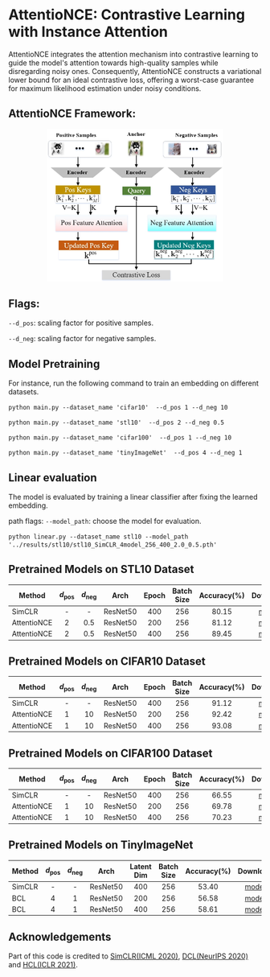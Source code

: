 # AttentioNCE: Contrastive Learning with Instance Attention
AttentioNCE integrates the attention mechanism into contrastive learning to guide the model's attention towards high-quality samples while disregarding noisy ones. Consequently, AttentioNCE constructs a variational lower bound for an ideal contrastive loss, offering a worst-case guarantee for maximum likelihood estimation under noisy conditions.

## AttentioNCE Framework:
<p align='center'>
<img src='https://github.com/liubin06/AttentioNCE/blob/main/pic/framework.png' width='350'/>
</p>

## Flags:
`--d_pos`: scaling factor for positive samples.

`--d_neg`: scaling factor for negative samples.


## Model Pretraining
For instance, run the following command to train an embedding on different datasets.
```
python main.py --dataset_name 'cifar10'  --d_pos 1 --d_neg 10
```
```
python main.py --dataset_name 'stl10'  --d_pos 2 --d_neg 0.5
```
```
python main.py --dataset_name 'cifar100'  --d_pos 1 --d_neg 10
```
```
python main.py --dataset_name 'tinyImageNet'  --d_pos 4 --d_neg 1
```


## Linear evaluation
The model is evaluated by training a linear classifier after fixing the learned embedding.

path flags:
`--model_path`: choose the model for evaluation.
```
python linear.py --dataset_name stl10 --model_path '../results/stl10/stl10_SimCLR_4model_256_400_2.0_0.5.pth'
```

## Pretrained Models on STL10 Dataset
| Method  | $d_\text{pos}$ | $d_\text{neg}$ | Arch | Epoch | Batch Size  | Accuracy(%) | Download | 
|---------|:--------------:|:--------------:|:----:|:-----:|:---:|:-----------:|:---:|
| SimCLR  |     -        |       -        | ResNet50 |  400  | 256  |    80.15    |  [model](https://drive.google.com/file/d/1qQE03ztnQCK4dtG-GPwCvF66nq_Mk_mo/view?usp=sharing)|
| AttentioNCE |       2        |      0.5       | ResNet50 |  200  | 256  |    81.12    |  [model](https://drive.google.com/file/d/1f3d8LYeX_8VLtqK1oai6SywmHAV0TwK9/view?usp=sharing)| 
| AttentioNCE        |       2        |      0.5       | ResNet50 |  400  | 256  |    89.45    |  [model](https://drive.google.com/file/d/1cQquMQA74GlQD6MQeP1l2zEhkJfdrKCA/view?usp=sharing)| 


## Pretrained Models on CIFAR10 Dataset
|Method | $d_\text{pos}$ | $d_\text{neg}$ | Arch | Epoch | Batch Size  | Accuracy(%) | Download | 
|--|:--------------:|:--------------:|:----:|:-----:|:---:|:-----------:|:---:|
| SimCLR |        -        |       -       | ResNet50 |  400  | 256  |    91.12    |  [model](https://drive.google.com/file/d/1AgKdRXnqBmhTPMAuzwsk1kE-X3OwVGpH/view?usp=drive_link)| 
| AttentioNCE |       1        |       10       | ResNet50 |  200  | 256  |    92.42    |  [model](https://drive.google.com/file/d/1Pq8bMZzqdN9-7c-HmyeKSxTlKhufaYf4/view?usp=sharing)| 
| AttentioNCE |       1        |       10       | ResNet50 |  400  | 256  |    93.08    |  [model](https://drive.google.com/file/d/1pKRs_QT4goC-l62tT48FxrDSRLxQ1Hfd/view?usp=sharing)|

## Pretrained Models on CIFAR100 Dataset
|Method  | $d_\text{pos}$ | $d_\text{neg}$ | Arch | Epoch | Batch Size  | Accuracy(%) | Download | 
|---|:--------------:|:--------------:|:----:|:-----:|:---:|:-----------:|:---:|
| SimCLR |      -        |       -        | ResNet50 |  400  | 256  |    66.55    |  [model]()| 
| AttentioNCE |       1        |       10       | ResNet50 |  200  | 256  |    69.78    |  [model](https://drive.google.com/file/d/1hnQAvAgsNa3rOY1cRnZgUsWZLh6KOmUM/view?usp=sharing)| 
| AttentioNCE|       1        |       10       | ResNet50 |  400  | 256  |    70.23    |  [model](https://drive.google.com/file/d/1zGqa28oNiogYjriWJjp-MqkzwDjTskIO/view?usp=sharing)|

## Pretrained Models on TinyImageNet
|Method  | $d_\text{pos}$ | $d_\text{neg}$ | Arch | Latent Dim | Batch Size  | Accuracy(%) | Download | 
|---|:--------------:|:--------------:|:----:|:----------:|:---:|:-----------:|:---:|
| SimCLR |       -        |       -        | ResNet50 |    400     | 256  |    53.40    |  [model]()| 
| BCL |       4        |       1        | ResNet50 |    200     | 256  |    56.58    |  [model](https://drive.google.com/file/d/1oQaHY5fW2_3trpBe4xMP4K_x3cRW8UjL/view?usp=sharing)| 
| BCL |       4        |       1        | ResNet50 |    400     | 256  |    58.61    |  [model](https://drive.google.com/file/d/1lVRxeZBRP18uQsw4FVOtaoBQnK7hU0yG/view?usp=sharing)| 
## Acknowledgements
Part of this code is credited to [SimCLR(ICML 2020)](https://github.com/leftthomas/SimCLR), [DCL(NeurIPS 2020)](https://github.com/chingyaoc/DCL) and [HCL(ICLR 2021)](https://github.com/joshr17/HCL).
